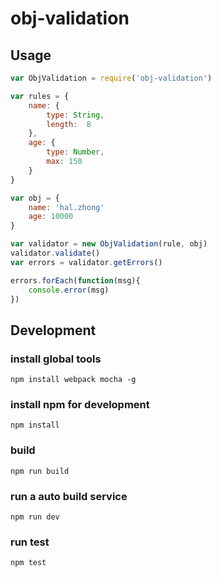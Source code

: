 # obj-validation

## Usage
```javascript
var ObjValidation = require('obj-validation')

var rules = {
    name: {
        type: String,
        length:  8
    },
    age: {
        type: Number,
        max: 150
    }
}

var obj = {
    name: 'hal.zhong'
    age: 10000
}

var validator = new ObjValidation(rule, obj)
validator.validate()
var errors = validator.getErrors()

errors.forEach(function(msg){
    console.error(msg)
})
```


## Development
### install global tools
`npm install webpack mocha -g`

### install npm for development
`npm install`

### build
`npm run build`

### run a auto build service
`npm run dev`

### run test
`npm test`
